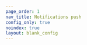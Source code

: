 ```yaml
---
page_order: 1
nav_title: Notifications push
config_only: true
noindex: true
layout: blank_config
---
```

